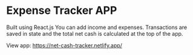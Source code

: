 # Expense Tracker APP

Built using React.js
You can add income and expenses. Transactions are saved in state and the total net cash is calculated at the top of the app.

View app: https://net-cash-tracker.netlify.app/
